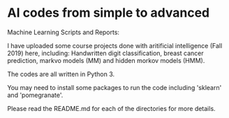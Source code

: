 # AI codes from simple to advanced

Machine Learning Scripts and Reports:

I have uploaded some course projects done with aritificial intelligence (Fall 2019) here, including: Handwritten digit classification, breast cancer prediction, markvo models (MM) and hidden morkov models (HMM).

The codes are all  written in Python 3. 

You may need to install some packages to run the code including 'sklearn' and 'pomegranate'.

Please read the README.md for each of the directories for more details.
